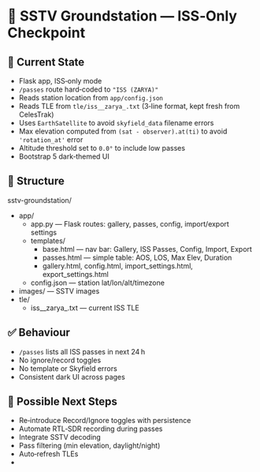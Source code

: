 # 📡 SSTV Groundstation — ISS‑Only Checkpoint

## 📌 Current State
- Flask app, ISS‑only mode
- `/passes` route hard‑coded to `"ISS (ZARYA)"`
- Reads station location from `app/config.json`
- Reads TLE from `tle/iss__zarya_.txt` (3‑line format, kept fresh from CelesTrak)
- Uses `EarthSatellite` to avoid `skyfield_data` filename errors
- Max elevation computed from `(sat - observer).at(ti)` to avoid `'rotation_at'` error
- Altitude threshold set to `0.0°` to include low passes
- Bootstrap 5 dark‑themed UI

## 📂 Structure
sstv-groundstation/
- app/
  - app.py — Flask routes: gallery, passes, config, import/export settings
  - templates/
    - base.html — nav bar: Gallery, ISS Passes, Config, Import, Export
    - passes.html — simple table: AOS, LOS, Max Elev, Duration
    - gallery.html, config.html, import_settings.html, export_settings.html
  - config.json — station lat/lon/alt/timezone
- images/ — SSTV images
- tle/
  - iss__zarya_.txt — current ISS TLE

## ✅ Behaviour
- `/passes` lists all ISS passes in next 24 h
- No ignore/record toggles
- No template or Skyfield errors
- Consistent dark UI across pages

## 🚀 Possible Next Steps
- Re‑introduce Record/Ignore toggles with persistence
- Automate RTL‑SDR recording during passes
- Integrate SSTV decoding
- Pass filtering (min elevation, daylight/night)
- Auto‑refresh TLEs
- 
